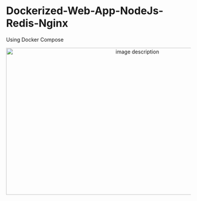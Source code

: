 # Dockerized-Web-App-NodeJs-Redis-Nginx
Using Docker Compose

<p align="center">
  <img src="https://github.com/AbdelrhmanAmen/Dockerized-Web-App-NodeJs-Redis-Nginx/assets/73068684/3abd7a26-9732-486b-9f5c-6e1761e31479" width="700" height="400" alt="image description"/>
</p>

